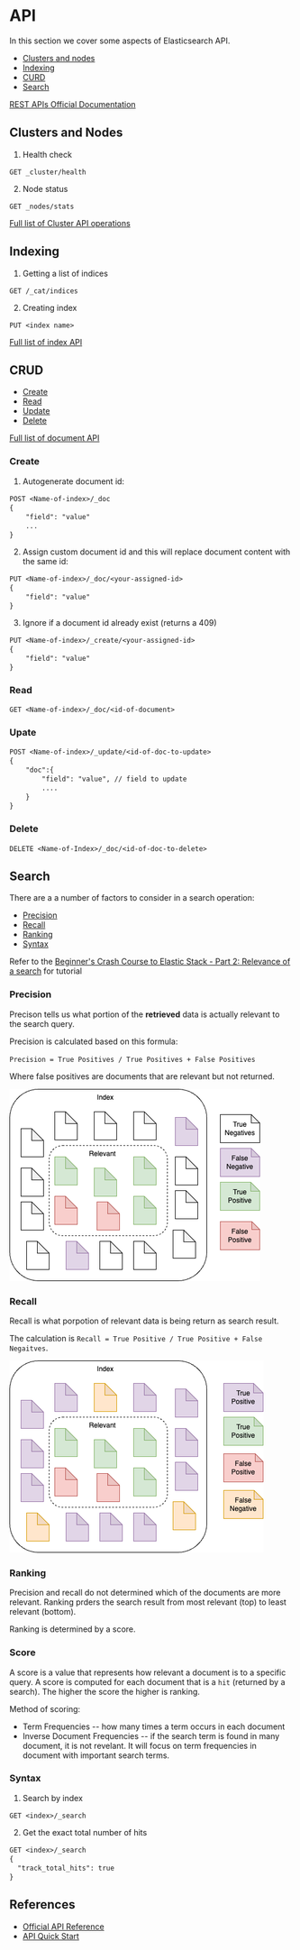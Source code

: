 # API

In this section we cover some aspects of Elasticsearch API.

* [Clusters and nodes](#clusters-and-nodes)
* [Indexing](#indexing)
* [CURD](#crud)
* [Search](#search)

[REST APIs Official Documentation](https://www.elastic.co/guide/en/elasticsearch/reference/current/rest-apis.html)

## Clusters and Nodes

1. Health check
```
GET _cluster/health
```

2. Node status
```
GET _nodes/stats
```

[Full list of Cluster API operations](https://www.elastic.co/guide/en/elasticsearch/reference/current/cluster.html)

## Indexing

1. Getting a list of indices
```
GET /_cat/indices
```

2. Creating index
```
PUT <index name>
```
[Full list of index API](https://www.elastic.co/guide/en/elasticsearch/reference/current/indices.html)

## CRUD

* [Create](#create)
* [Read](#read)
* [Update](#upate)
* [Delete](#delete)

[Full list of document API](https://www.elastic.co/guide/en/elasticsearch/reference/current/docs.html)

### Create 

1. Autogenerate document id:
```
POST <Name-of-index>/_doc
{
    "field": "value"
    ...
}
```

2. Assign custom document id and this will replace document content with the same id:
```
PUT <Name-of-index>/_doc/<your-assigned-id>
{
    "field": "value"
}
```

3. Ignore if a document id already exist (returns a 409)
```
PUT <Name-of-index>/_create/<your-assigned-id>
{
    "field": "value"
}
```
 
### Read

```
GET <Name-of-index>/_doc/<id-of-document>
```

### Upate

```
POST <Name-of-index>/_update/<id-of-doc-to-update>
{
    "doc":{
        "field": "value", // field to update
        ....
    }
}
```

### Delete

```
DELETE <Name-of-Index>/_doc/<id-of-doc-to-delete>
```

## Search

There are a a number of factors to consider in a search operation:

* [Precision](#precision)
* [Recall](#recall)
* [Ranking](#ranking)
* [Syntax](#syntax)


Refer to the [Beginner's Crash Course to Elastic Stack - Part 2: Relevance of a search](https://www.youtube.com/watch?v=CCTgroOcyfM) for tutorial

### Precision 

Precison tells us what portion of the **retrieved** data is actually relevant to the search query.

Precision is calculated based on this formula:

`Precision = True Positives / True Positives + False Positives`

Where false positives are documents that are relevant but not returned.

![image Precision](../assets/img/precision.png)

### Recall

Recall is what porpotion of relevant data is being return as search result. 

The calculation is
`Recall = True Positive / True Positive + False Negaitves`.

![image recall](../assets/img/recall.png)

### Ranking

Precision and recall do not determined which of the documents are more relevant. Ranking prders the search result from most relevant (top) to least relevant (bottom).

Ranking is determined by a score.

### Score

A score is a value that represents how relevant a document is to a specific query. A score is computed for each document that is a `hit` (returned by a search). The higher the score the higher is ranking.

Method of scoring:
* Term Frequencies -- how many times a term occurs in each document
* Inverse Document Frequencies -- if the search term is found in many document, it is not revelant. It will focus on term frequencies in document with important search terms.

### Syntax

1. Search by index
```
GET <index>/_search
```

2. Get the exact total number of hits
```
GET <index>/_search
{
  "track_total_hits": true
}
```

## References

* [Official API Reference](https://www.elastic.co/docs/api/doc/elasticsearch/)
* [API Quick Start](https://www.elastic.co/docs/solutions/search/api-quickstarts)